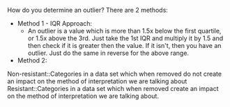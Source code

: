 How do you determine an outlier?
There are 2 methods:
- Method 1 - IQR Approach:
	- An outlier is a value which is more than 1.5x below the first quartile, or 1.5x above the 3rd. Just take the 1st IQR and multiply it by 1.5 and then check if it is greater then the value. If it isn't, then you have an outlier. Just do the same in reverse for the above range. 
- Method 2:

Non-resistant::Categories in a data set which when removed do not create an impact on the method of interpretation we are talking about
Resistant::Categories in a data set which when removed create an impact on the method of interpretation we are talking about. 